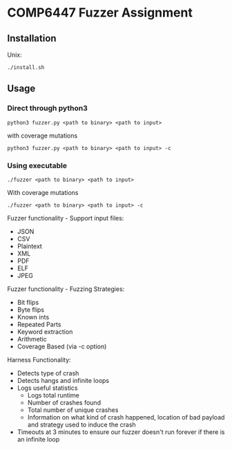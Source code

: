 # COMP6447 Fuzzer Assignment

## Installation

Unix:

   ```
   ./install.sh
   ```



## Usage

### Direct through python3

```
python3 fuzzer.py <path to binary> <path to input>
```

with coverage mutations

```
python3 fuzzer.py <path to binary> <path to input> -c
```

### Using executable

```
./fuzzer <path to binary> <path to input>
```

With coverage mutations

```
./fuzzer <path to binary> <path to input> -c
```



Fuzzer functionality - Support input files:

- JSON
- CSV
- Plaintext
- XML
- PDF
- ELF
- JPEG



Fuzzer functionality - Fuzzing Strategies:

- Bit flips
- Byte flips
- Known ints
- Repeated Parts
- Keyword extraction
- Arithmetic 
- Coverage Based (via -c option)



Harness Functionality:

- Detects type of crash
- Detects hangs and infinite loops
- Logs useful statistics
  - Logs total runtime
  - Number of crashes found
  - Total number of unique crashes 
  - Information on what kind of crash happened, location of bad payload and strategy used to induce the crash
- Timeouts at 3 minutes to ensure our fuzzer doesn't run forever if there is an infinite loop
